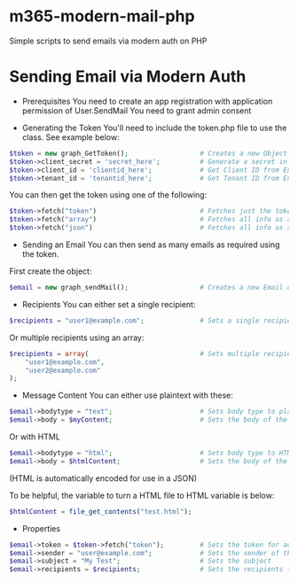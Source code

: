 # m365-modern-mail-php
 Simple scripts to send emails via modern auth on PHP

# Sending Email via Modern Auth

- Prerequisites
You need to create an app registration with application permission of User.SendMail
You need to grant admin consent

- Generating the Token
You'll need to include the token.php file to use the class. See example below:

```php
$token = new graph_GetToken();                  # Creates a new Object
$token->client_secret = 'secret_here';          # Generate a secret in Entra ID
$token->client_id = 'clientid_here';            # Get Client ID from Entra ID
$token->tenant_id = 'tenantid_here';            # Get Tenant ID from Entra ID
```

You can then get the token using one of the following:
```php
$token->fetch("token")                          # Fetches just the token
$token->fetch("array")                          # Fetches all info as a PHP array
$token->fetch("json")                           # Fetches all info as a JSON object
```


- Sending an Email
You can then send as many emails as required using the token.

First create the object:
```php
$email = new graph_sendMail();                  # Creates a new Email object
```

  - Recipients
  You can either set a single recipient:
  ```php
  $recipients = "user1@example.com";              # Sets a single recipient
  ```
  
  Or multiple recipients using an array:
  ```php
  $recipients = array(                            # Sets multiple recipients in an array
      "user1@example.com",
      "user2@example.com"
  );
  ```


  - Message Content
  You can either use plaintext with these:
  ```php
  $email->bodytype = "text";                      # Sets body type to plain text
  $email->body = $myContent;                      # Sets the body of the email, this can be a string or a variable containing a string.
  ```
  
  Or with HTML
  ```php
  $email->bodytype = "html";                      # Sets body type to HTML                      
  $email->body = $htmlContent;                    # Sets the body of the email, this can be a string of HTML of a variable containing HTML.
  ```
  (HTML is automatically encoded for use in a JSON)

  To be helpful, the variable to turn a HTML file to HTML variable is below:
  ```php
  $htmlContent = file_get_contents("test.html");
  ```


  - Properties
  ```php
  $email->token = $token->fetch("token");         # Sets the token for authentication
  $email->sender = "user@example.com";            # Sets the sender of the email
  $email->subject = "My Test";                    # Sets the subject
  $email->recipients = $recipients;               # Sets the recipients (see above), can be a string if just one user, or a variable containing a string or array.
  ```